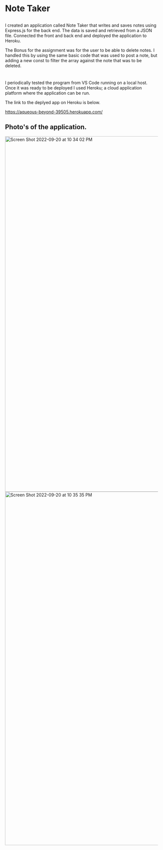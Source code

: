 # Note Taker

## 

I created an application called Note Taker that writes and saves notes using Express.js for the back end. The data is saved and retrieved from a JSON file. Connected the front and back end and deployed the application to Heroku. 

The Bonus for the assignment was for the user to be able to delete notes. I handled this by using the same basic code that was used to post a note, but adding a new const to filter the array against the note that was to be deleted. 

#

I periodically tested the program from VS Code running on a local host. Once it was ready to be deployed I used Heroku; a cloud application platform where the application can be run. 

The link to the deplyed app on Heroku is below.

https://aqueous-beyond-39505.herokuapp.com/


## Photo's of the application. 


<img width="1170" alt="Screen Shot 2022-09-20 at 10 34 02 PM" src="https://user-images.githubusercontent.com/107374333/191422658-ef08f483-38b3-4612-85af-cc4cf737c541.png">



<img width="1164" alt="Screen Shot 2022-09-20 at 10 35 35 PM" src="https://user-images.githubusercontent.com/107374333/191422707-7c18fc00-b1ca-4d3a-be87-c48093d69993.png">

